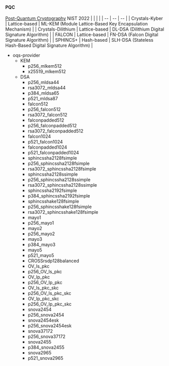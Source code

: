 
#### PQC

[Post-Quantum Cryptography](https://seed.kisa.or.kr/kisa/ngc/pqc.do)
NIST 2022
|                    |               |                                                            |
| --                 | --            | --                                                         |
| Crystals-Kyber     | Lattice-based | ML-KEM (Module Lattice-Based Key Encapsulation Mechanism)  |
| Crystals-Dilithium | Lattice-based | DL-DSA (Dilithium Digital Signature Algorithm)             |
| FALCON             | Lattice-based | FN-DSA (Falcon Digital Signature Algorithm)                |
| SPHINCS+           | Hash-based    | SLH-DSA (Stateless Hash-Based Digital Signature Algorithm) |

- oqs-provider
  - KEM
    - p256_mlkem512
    - x25519_mlkem512
  - DSA
    - p256_mldsa44
    - rsa3072_mldsa44
    - p384_mldsa65
    - p521_mldsa87
    - falcon512
    - p256_falcon512
    - rsa3072_falcon512
    - falconpadded512
    - p256_falconpadded512
    - rsa3072_falconpadded512
    - falcon1024
    - p521_falcon1024
    - falconpadded1024
    - p521_falconpadded1024
    - sphincssha2128fsimple
    - p256_sphincssha2128fsimple
    - rsa3072_sphincssha2128fsimple
    - sphincssha2128ssimple
    - p256_sphincssha2128ssimple
    - rsa3072_sphincssha2128ssimple
    - sphincssha2192fsimple
    - p384_sphincssha2192fsimple
    - sphincsshake128fsimple
    - p256_sphincsshake128fsimple
    - rsa3072_sphincsshake128fsimple
    - mayo1
    - p256_mayo1
    - mayo2
    - p256_mayo2
    - mayo3
    - p384_mayo3
    - mayo5
    - p521_mayo5
    - CROSSrsdp128balanced
    - OV_Is_pkc
    - p256_OV_Is_pkc
    - OV_Ip_pkc
    - p256_OV_Ip_pkc
    - OV_Is_pkc_skc
    - p256_OV_Is_pkc_skc
    - OV_Ip_pkc_skc
    - p256_OV_Ip_pkc_skc
    - snova2454
    - p256_snova2454
    - snova2454esk
    - p256_snova2454esk
    - snova37172
    - p256_snova37172
    - snova2455
    - p384_snova2455
    - snova2965
    - p521_snova2965
